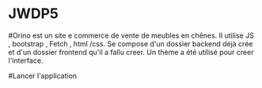 # JWDP5
#Orino est un site e commerce de vente de meubles en chênes.
Il utilise JS , bootstrap , Fetch , html /css.
Se compose d'un dossier backend déjà crée et d'un dossier frontend qu'il a fallu creer.
Un thème a été utilisé pour creer l'interface. 

#Lancer l'application

